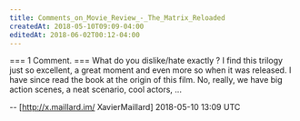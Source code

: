 ```yaml
---
title: Comments_on_Movie_Review_-_The_Matrix_Reloaded
createdAt: 2018-05-10T09:09-04:00
editedAt: 2018-06-02T00:12-04:00
---
```


=== 1 Comment. ===
What do you dislike/hate exactly ? I find this trilogy just so excellent, a great moment and even more so when it was released. I have since read the book at the origin of this film.
No, really, we have big action scenes, a neat scenario, cool actors, ...

-- [http://x.maillard.im/ XavierMaillard] 2018-05-10 13:09 UTC



